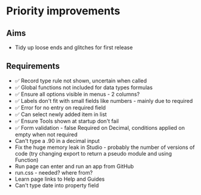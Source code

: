 Priority improvements
=====================

Aims
----

- Tidy up loose ends and glitches for first release

Requirements
------------

- ✅ Record type rule not shown, uncertain when called
- ✅ Global functions not included for data types formulas
- ✅ Ensure all options visible in menus - 2 columns?
- ✅ Labels don't fit with small fields like numbers - mainly due to required
- ✅ Error for no entry on required field
- ✅ Can select newly added item in list
- ✅ Ensure Tools shown at startup don't fail
- ✅ Form validation - false Required on Decimal, conditions applied on empty when not required
- Can't type a .90 in a decimal input
- Fix the huge memory leak in Studio - probably the number of versions of code (try changing export to return a pseudo module and using Function)
- Run page can enter and run an app from GitHub
- run.css - needed?  where from?
- Learn page links to Help and Guides
- Can't type date into property field

